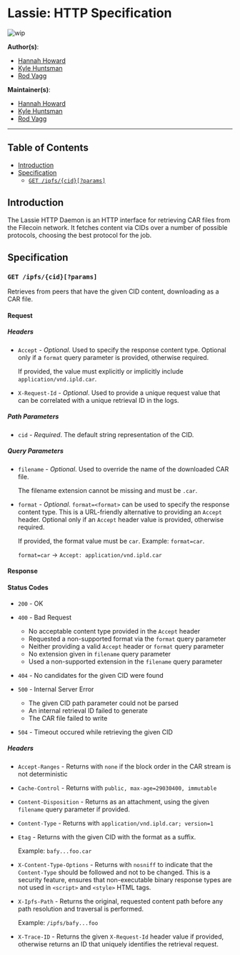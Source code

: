 # Lassie: HTTP Specification

![wip](https://img.shields.io/badge/status-wip-orange.svg?style=flat-square)

**Author(s)**:

- [Hannah Howard](https://github.com/hannahhoward)
- [Kyle Huntsman](https://github.com/kylehuntsman)
- [Rod Vagg](https://github.com/rvagg)

**Maintainer(s)**:

- [Hannah Howard](https://github.com/hannahhoward)
- [Kyle Huntsman](https://github.com/kylehuntsman)
- [Rod Vagg](https://github.com/rvagg)

* * *

## Table of Contents

- [Introduction](#introduction)
- [Specification](#specification)
    - [`GET /ipfs/{cid}[?params]`](#get-ipfscidparams)


## Introduction

The Lassie HTTP Daemon is an HTTP interface for retrieving CAR files from the Filecoin network. It fetches content via CIDs over a number of possible protocols, choosing the best protocol for the job.

## Specification

### `GET /ipfs/{cid}[?params]`

Retrieves from peers that have the given CID content, downloading as a CAR file.

#### Request

##### Headers

- `Accept` - _Optional_. Used to specify the response content type. Optional only if a `format` query parameter is provided, otherwise required.

    If provided, the value must explicitly or implicitly include `application/vnd.ipld.car`.

- `X-Request-Id` - _Optional_. Used to provide a unique request value that can be correlated with a unique retrieval ID in the logs.

##### Path Parameters

- `cid` - _Required_. The default string representation of the CID.

##### Query Parameters

- `filename` - _Optional_. Used to override the name of the downloaded CAR file.

    The filename extension cannot be missing and must be `.car`.

- `format` - _Optional_. `format=<format>` can be used to specify the response content type. This is a URL-friendly alternative to providing an `Accept` header. Optional only if an `Accept` header value is provided, otherwise required.

    If provided, the format value must be `car`. Example: `format=car`.

    `format=car` &rarr; `Accept: application/vnd.ipld.car`

#### Response

#### Status Codes

- `200` - OK

- `400` - Bad Request
    - No acceptable content type provided in the `Accept` header
    - Requested a non-supported format via the `format` query parameter
    - Neither providing a valid `Accept` header or `format` query parameter
    - No extension given in `filename` query parameter
    - Used a non-supported extension in the `filename` query parameter

- `404` - No candidates for the given CID were found

- `500` - Internal Server Error
    - The given CID path parameter could not be parsed
    - An internal retrieval ID failed to generate
    - The CAR file failed to write

- `504` - Timeout occured while retrieving the given CID

##### Headers

- `Accept-Ranges` - Returns with `none` if the block order in the CAR stream is not deterministic

- `Cache-Control` - Returns with `public, max-age=29030400, immutable`

- `Content-Disposition` - Returns as an attachment, using the given `filename` query parameter if provided.

- `Content-Type` - Returns with `application/vnd.ipld.car; version=1`

- `Etag` - Returns with the given CID with the format as a suffix.

    Example: `bafy...foo.car`

- `X-Content-Type-Options` - Returns with `nosniff` to indicate that the `Content-Type` should be followed and not to be changed. This is a security feature, ensures that non-executable binary response types are not used in `<script>` and `<style>` HTML tags.

- `X-Ipfs-Path` - Returns the original, requested content path before any path resolution and traversal is performed.

    Example:  `/ipfs/bafy...foo`

- `X-Trace-ID` - Returns the given `X-Request-Id` header value if provided, otherwise returns an ID that uniquely identifies the retrieval request.